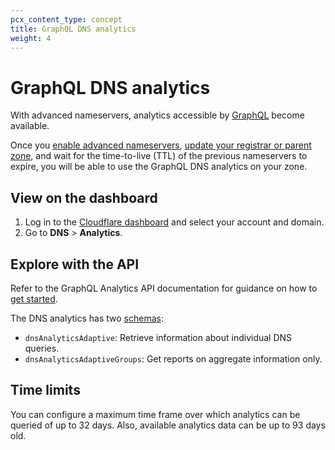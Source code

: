 ```yaml
---
pcx_content_type: concept
title: GraphQL DNS analytics
weight: 4
---
```


# GraphQL DNS analytics

With advanced nameservers, analytics accessible by [GraphQL](/analytics/graphql-api/) become available.

Once you [enable advanced nameservers](/dns/foundation-dns/setup/), [update your registrar or parent zone](/dns/nameservers/update-nameservers/), and wait for the time-to-live (TTL) of the previous nameservers to expire, you will be able to use the GraphQL DNS analytics on your zone.

## View on the dashboard

1. Log in to the [Cloudflare dashboard](https://dash.cloudflare.com/login) and select your account and domain.
2. Go to **DNS** > **Analytics**.

## Explore with the API

Refer to the GraphQL Analytics API documentation for guidance on how to [get started](/analytics/graphql-api/getting-started/).

The DNS analytics has two [schemas](/analytics/graphql-api/getting-started/querying-basics/):

- `dnsAnalyticsAdaptive`: Retrieve information about individual DNS queries.
- `dnsAnalyticsAdaptiveGroups`: Get reports on aggregate information only.

## Time limits

You can configure a maximum time frame over which analytics can be queried of up to 32 days. Also, available analytics data can be up to 93 days old.